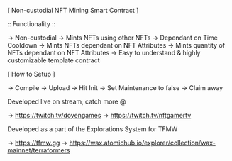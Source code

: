 [ Non-custodial NFT Mining Smart Contract ]

:: Functionality ::

-> Non-custodial
-> Mints NFTs using other NFTs
-> Dependant on Time Cooldown
-> Mints NFTs dependant on NFT Attributes
-> Mints quantity of NFTs dependant on NFT Attributes
-> Easy to understand & highly customizable template contract

[ How to Setup ]

-> Compile
-> Upload
-> Hit Init
-> Set Maintenance to false
-> Claim away

Developed live on stream, catch more @

-> https://twitch.tv/doyengames
-> https://twitch.tv/nftgamertv

Developed as a part of the Explorations System for TFMW

-> https://tfmw.gg
-> https://wax.atomichub.io/explorer/collection/wax-mainnet/terraformers
